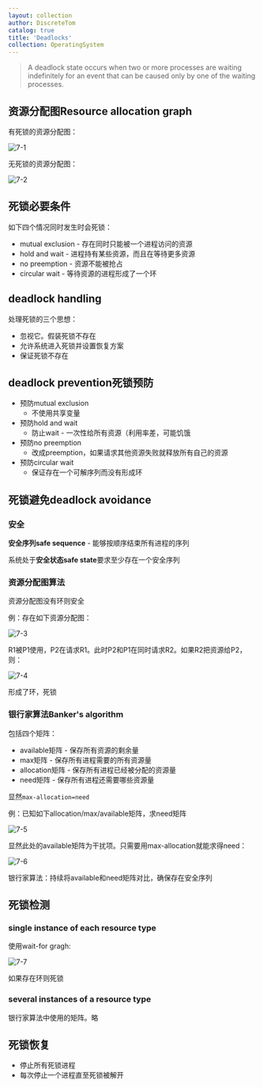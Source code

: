 ```yaml
---
layout: collection
author: DiscreteTom
catalog: true
title: 'Deadlocks'
collection: OperatingSystem
---
```



>A deadlock state occurs when two or more processes are waiting indefinitely for an event that can be caused only by one of the waiting processes.

## 资源分配图Resource allocation graph

有死锁的资源分配图：

![7-1](img/7-1.png)

无死锁的资源分配图：

![7-2](img/7-2.png)

## 死锁必要条件

如下四个情况同时发生时会死锁：
- mutual exclusion - 存在同时只能被一个进程访问的资源
- hold and wait - 进程持有某些资源，而且在等待更多资源
- no preemption - 资源不能被抢占
- circular wait - 等待资源的进程形成了一个环

## deadlock handling

处理死锁的三个思想：
- 忽视它。假装死锁不存在
- 允许系统进入死锁并设置恢复方案
- 保证死锁不存在

## deadlock prevention死锁预防

- 预防mutual exclusion
  - 不使用共享变量
- 预防hold and wait
  - 防止wait - 一次性给所有资源（利用率差，可能饥饿
- 预防no preemption
  - 改成preemption，如果请求其他资源失败就释放所有自己的资源
- 预防circular wait
  - 保证存在一个可解序列而没有形成环

## 死锁避免deadlock avoidance

### 安全

**安全序列safe sequence** - 能够按顺序结束所有进程的序列

系统处于**安全状态safe state**要求至少存在一个安全序列

### 资源分配图算法

资源分配图没有环则安全

例：存在如下资源分配图：

![7-3](img/7-3.png)

R1被P1使用，P2在请求R1。此时P2和P1在同时请求R2。如果R2把资源给P2，则：

![7-4](img/7-4.png)

形成了环，死锁

### 银行家算法Banker's algorithm

包括四个矩阵：
- available矩阵 - 保存所有资源的剩余量
- max矩阵 - 保存所有进程需要的所有资源量
- allocation矩阵 - 保存所有进程已经被分配的资源量 
- need矩阵 - 保存所有进程还需要哪些资源量

显然`max-allocation=need`

例：已知如下allocation/max/available矩阵，求need矩阵

![7-5](img/7-5.png)

显然此处的available矩阵为干扰项。只需要用max-allocation就能求得need：

![7-6](img/7-6.png)

银行家算法：持续将available和need矩阵对比，确保存在安全序列

## 死锁检测

### single instance of each resource type

使用wait-for gragh:

![7-7](img/7-7.png)

如果存在环则死锁

### several instances of a resource type

银行家算法中使用的矩阵。略

## 死锁恢复

- 停止所有死锁进程
- 每次停止一个进程直至死锁被解开


